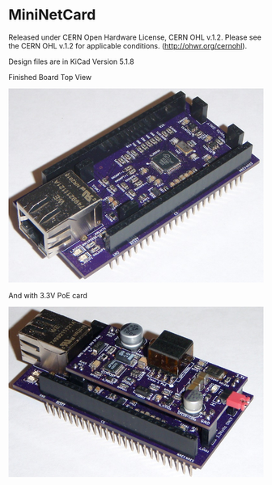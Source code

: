 # MiniNetCard

Released under CERN Open Hardware License, CERN OHL v.1.2.
Please see the CERN OHL v.1.2 for applicable conditions. (http://ohwr.org/cernohl).

Design files are in KiCad Version 5.1.8

Finished Board Top View

![alt text](https://github.com/Sd4Projects/MiniNetCard/blob/main/netCardTop.jpg?raw=true "finishedboard")

And with 3.3V PoE card

![alt text](https://github.com/Sd4Projects/MiniNetCard/blob/main/NetWithPoe.jpg?raw=true "NetWithPoe")
